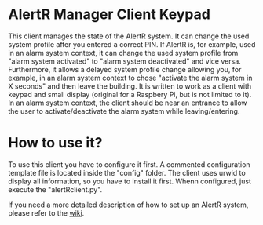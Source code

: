 # AlertR Manager Client Keypad

This client manages the state of the AlertR system. It can change the used system profile after you entered a correct PIN. If AlertR is, for example, used in an alarm system context, it can change the used system profile from "alarm system activated" to "alarm system deactivated" and vice versa. Furthermore, it allows a delayed system profile change allowing you, for example, in an alarm system context to chose "activate the alarm system in X seconds" and then leave the building. It is written to work as a client with keypad and small display (original for a Raspbery Pi, but is not limited to it). In an alarm system context, the client should be near an entrance to allow the user to activate/deactivate the alarm system while leaving/entering.


# How to use it?

To use this client you have to configure it first. A commented configuration template file is located inside the "config" folder. The client uses urwid to display all information, so you have to install it first. Whenn configured, just execute the "alertRclient.py".

If you need a more detailed description of how to set up an AlertR system, please refer to the [wiki](https://github.com/sqall01/alertR/wiki).
